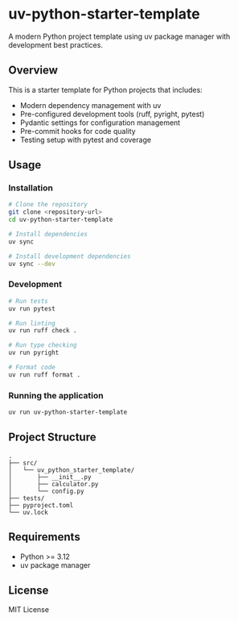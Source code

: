 # uv-python-starter-template

A modern Python project template using uv package manager with development best practices.

## Overview

This is a starter template for Python projects that includes:
- Modern dependency management with uv
- Pre-configured development tools (ruff, pyright, pytest)
- Pydantic settings for configuration management
- Pre-commit hooks for code quality
- Testing setup with pytest and coverage

## Usage

### Installation

```bash
# Clone the repository
git clone <repository-url>
cd uv-python-starter-template

# Install dependencies
uv sync

# Install development dependencies
uv sync --dev
```

### Development

```bash
# Run tests
uv run pytest

# Run linting
uv run ruff check .

# Run type checking
uv run pyright

# Format code
uv run ruff format .
```

### Running the application

```bash
uv run uv-python-starter-template
```

## Project Structure

```
.
├── src/
│   └── uv_python_starter_template/
│       ├── __init__.py
│       ├── calculator.py
│       └── config.py
├── tests/
├── pyproject.toml
└── uv.lock
```

## Requirements

- Python >= 3.12
- uv package manager

## License

MIT License

